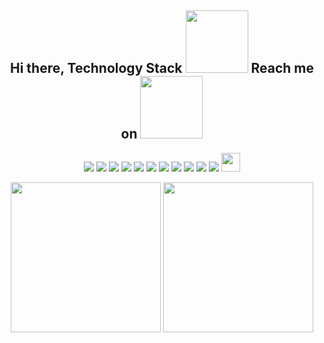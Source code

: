 <!--
**weiensong/weiensong** is a ✨ _special_ ✨ repository because its `README.md` (this file) appears on your GitHub profile.

Here are some ideas to get you started:

- 🔭 I’m currently working on ...
- 🌱 I’m currently learning ...
- 👯 I’m looking to collaborate on ...
- 🤔 I’m looking for help with ...
- 💬 Ask me about ...
- 📫 How to reach me: ...
- 😄 Pronouns: ...
- ⚡ Fun fact: ...
-->
<h2 align="center">Hi there, Technology Stack <img src="https://media.giphy.com/media/WUlplcMpOCEmTGBtBW/giphy.gif" width="100"> Reach me on <img src="https://media.giphy.com/media/mGcNjsfWAjY5AEZNw6/giphy.gif" width="100"></h2>
<p align="center">
<img src="https://img.shields.io/badge/-Python-black?style=flat-square&logo=python"/>
<img src="https://img.shields.io/badge/-Java-black?style=flat-square&logo=java"/>
<img src="https://img.shields.io/badge/-C-black?style=flat-square&logo=c"/>
<img src="https://img.shields.io/badge/-Linux-black?style=flat-square&logo=linux"/>
<img src="https://img.shields.io/badge/-Docker-black?style=flat-square&logo=docker"/>
<img src="https://img.shields.io/badge/-Hadoop-black?style=flat-square&logo=apachehadoop"/>
<img src="https://img.shields.io/badge/-Selenium-black?style=flat-square&logo=selenium"/>
<img src="https://img.shields.io/badge/-MySQL-black?style=flat-square&logo=mysql"/>
<img src="https://img.shields.io/badge/-Git-black?style=flat-square&logo=git"/>
<img src="https://img.shields.io/badge/-GitHub-black?style=flat-square&logo=github"/>
<img src="https://img.shields.io/badge/-wes0018@aliyun.com-black?style=flat-square&logo=gmail"/>
<img src="https://media.giphy.com/media/r0z6DYAY4VIdO/giphy.gif" width="30">
</p>

<p align="center">
  <img height="240" src="https://github-readme-stats.vercel.app/api?username=weiensong&show_icons=true&theme=dracula&include_all_commits=true" />
  <img height="240" src="https://github-readme-stats.vercel.app/api/top-langs/?username=weiensong&theme=dracula&show_icons=true" />
</p>

